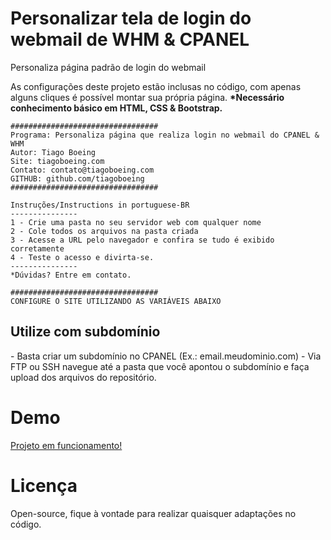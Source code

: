 # Personalizar tela de login do webmail de WHM & CPANEL
Personaliza página padrão de login do webmail

As configurações deste projeto estão inclusas no código, com apenas alguns cliques é possível montar sua própria página.
<b>*Necessário conhecimento básico em HTML, CSS & Bootstrap.</b>

	#################################
	Programa: Personaliza página que realiza login no webmail do CPANEL & WHM
	Autor: Tiago Boeing
	Site: tiagoboeing.com
	Contato: contato@tiagoboeing.com
	GITHUB: github.com/tiagoboeing
	#################################

	Instruções/Instructions in portuguese-BR
	---------------
	1 - Crie uma pasta no seu servidor web com qualquer nome
	2 - Cole todos os arquivos na pasta criada
	3 - Acesse a URL pelo navegador e confira se tudo é exibido corretamente
	4 - Teste o acesso e divirta-se.
	---------------
	*Dúvidas? Entre em contato.

	#################################
	CONFIGURE O SITE UTILIZANDO AS VARIÁVEIS ABAIXO
	
	
<h2>Utilize com subdomínio</h2>
- Basta criar um subdomínio no CPANEL (Ex.: email.meudominio.com)
- Via FTP ou SSH navegue até a pasta que você apontou o subdomínio e faça upload dos arquivos do repositório.

<h1>Demo</h1>
<a href="http://jsfiddle.net/tiagoboeing/rc151zfa/8/embedded/result,html/" target="_blank">Projeto em funcionamento!</a>

<h1>Licença</h1>
Open-source, fique à vontade para realizar quaisquer adaptações no código.
